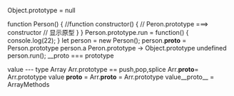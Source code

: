 Object.prototype = null

function Person() { //function
  constructor() {
    // Peron.prototype ===> constructor // 显示原型
  }
}
Person.prototype.run = function() {
  console.log(22);
}
let person = new Person();
person.__proto__ = Person.prototype
person.a
Peron.prototype -> Object.prototype undefined
person.run();
__proto === prototype

value --- type Array
Arr.prototype == push,pop,splice
Arr.__proto__= Arr.prototype
value __proto__ = Arr.__proto__ = Arr.prototype
value__proto__ = ArrayMethods
